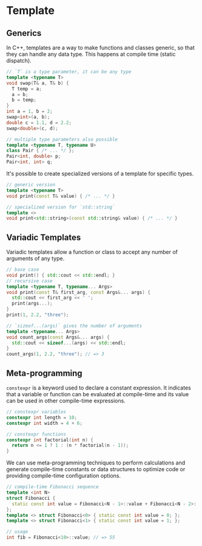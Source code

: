 # Template

## Generics

In C++, templates are a way to make functions and classes generic, so that they
can handle any data type. This happens at compile time (static dispatch).

```cpp
// `T` is a type parameter, it can be any type
template <typename T>
void swap(T& a, T& b) {
  T temp = a;
  a = b;
  b = temp;
}
int a = 1, b = 2;
swap<int>(a, b);
double c = 1.1, d = 2.2;
swap<double>(c, d);
```

```cpp
// multiple type parameters also possible
template <typename T, typename U>
class Pair { /* ... */ };
Pair<int, double> p;
Pair<int, int> q;
```

It's possible to create specialized versions of a template for specific types.

```cpp
// generic version
template <typename T>
void print(const T& value) { /* ... */ }

// specialized version for `std::string`
template <>
void print<std::string>(const std::string& value) { /* ... */ }
```

## Variadic Templates

Variadic templates allow a function or class to accept any number of arguments of
any type.

```cpp
// base case
void print() { std::cout << std::endl; }
// recursive case
template <typename T, typename... Args>
void print(const T& first_arg, const Args&... args) {
  std::cout << first_arg << ' ';
  print(args...);
}
print(1, 2.2, "three");
```

```cpp
// `sizeof...(args)` gives the number of arguments
template <typename... Args>
void count_args(const Args&... args) {
  std::cout << sizeof...(args) << std::endl;
}
count_args(1, 2.2, "three"); // => 3
```

## Meta-programming

`constexpr` is a keyword used to declare a constant expression. It indicates
that a variable or function can be evaluated at compile-time and its value
can be used in other compile-time expressions.

```cpp
// constexpr variables
constexpr int length = 10;
constexpr int width = 4 + 6;

// constexpr functions
constexpr int factorial(int n) {
  return n <= 1 ? 1 : (n * factorial(n - 1));
}
```

We can use meta-programming techniques to perform calculations and generate
compile-time constants or data structures to optimize code or providing
compile-time configuration options.

```cpp
// compile-time Fibonacci sequence
template <int N>
struct Fibonacci {
  static const int value = Fibonacci<N - 1>::value + Fibonacci<N - 2>::value;
};
template <> struct Fibonacci<0> { static const int value = 0; };
template <> struct Fibonacci<1> { static const int value = 1; };

// usage
int fib = Fibonacci<10>::value; // => 55
```

